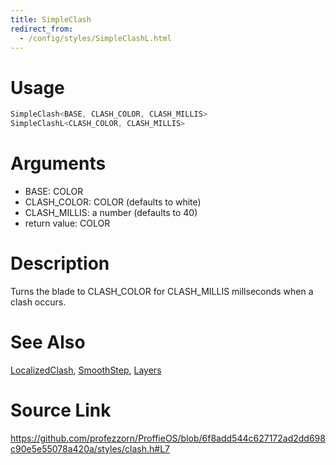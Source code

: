 ```yaml
---
title: SimpleClash
redirect_from:
  - /config/styles/SimpleClashL.html
---
```


# Usage
```cpp
SimpleClash<BASE, CLASH_COLOR, CLASH_MILLIS>
SimpleClashL<CLASH_COLOR, CLASH_MILLIS>
```

# Arguments
 * BASE: COLOR
 * CLASH_COLOR: COLOR (defaults to white)
 * CLASH_MILLIS: a number (defaults to 40)
 * return value: COLOR

# Description
Turns the blade to CLASH_COLOR for CLASH_MILLIS millseconds
when a clash occurs.

# See Also
[LocalizedClash](/config/styles/LocalizedClash.html), [SmoothStep](/config/functions/SmoothStep.html), [Layers](/config/styles/Layers.html)

# Source Link
https://github.com/profezzorn/ProffieOS/blob/6f8add544c627172ad2dd698c90e5e55078a420a/styles/clash.h#L7
